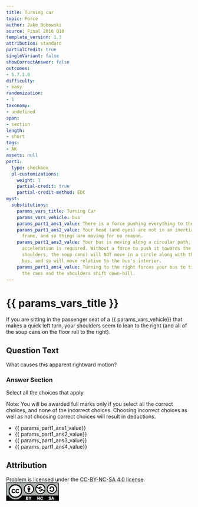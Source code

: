 ```yaml
---
title: Turning car
topic: Force
author: Jake Bobowski
source: Final 2016 Q10
template_version: 1.3
attribution: standard
partialCredit: true
singleVariant: false
showCorrectAnswer: false
outcomes:
- 5.7.1.0
difficulty:
- easy
randomization:
- 1
taxonomy:
- undefined
span:
- section
length:
- short
tags:
- AK
assets: null
part1:
  type: checkbox
  pl-customizations:
    weight: 1
    partial-credit: true
    partial-credit-method: EDC
myst:
  substitutions:
    params_vars_title: Turning Car
    params_vars_vehicle: bus
    params_part1_ans1_value: There is a force pushing everything to the right.
    params_part1_ans2_value: Your head (and eyes) are not in an inertial reference
      frame, and so things are moving for no reason.
    params_part1_ans3_value: Your bus is moving along a circular path, and a centripetal
      acceleration is required. Without a force to push it towards the middle, objects(your
      shoulders, the soup cans) will NOT move in a circle along with the rest of the
      bus, and so will move relative to the bus's interior.
    params_part1_ans4_value: Turning to the right forces your bus to tilt, and all
      the cans and the shoulders shift down-hill.
---
```

# {{ params_vars_title }}
If you are sitting in the passenger seat of a {{ params_vars_vehicle}} that makes a quick left turn, your shoulders seem to lean to the right (and all of the soup cans on the floor roll to the right).

## Question Text

What causes this apparent rightward motion?

### Answer Section

Select all the choices that apply.

Note: You will be awarded full marks only if you select all the correct choices, and none of the incorrect choices. Choosing incorrect choices as well as not choosing correct choices will result in deductions.

- {{ params_part1_ans1_value}}
- {{ params_part1_ans2_value}}
- {{ params_part1_ans3_value}}
- {{ params_part1_ans4_value}}

## Attribution

Problem is licensed under the [CC-BY-NC-SA 4.0 license](https://creativecommons.org/licenses/by-nc-sa/4.0/).<br> ![The Creative Commons 4.0 license requiring attribution-BY, non-commercial-NC, and share-alike-SA license.](https://raw.githubusercontent.com/firasm/bits/master/by-nc-sa.png)